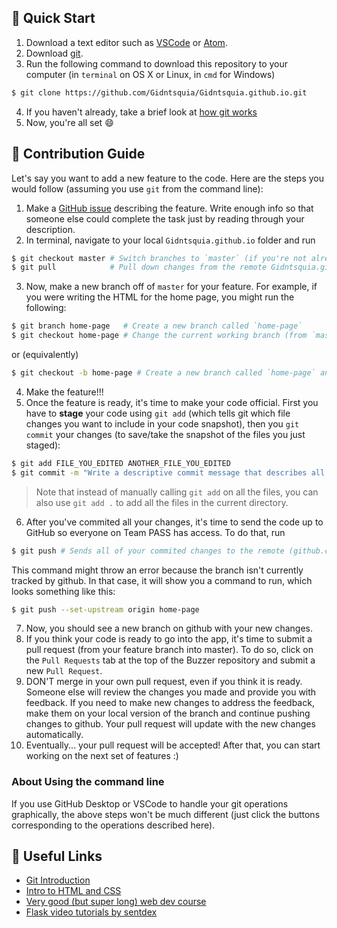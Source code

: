 ## :pushpin: Quick Start
1. Download a text editor such as [VSCode](https://code.visualstudio.com/) or [Atom](https://atom.io/).
2. Download [git](https://git-scm.com/downloads).
3. Run the following command to download this repository to your computer (in `terminal` on OS X or Linux, in `cmd` for Windows)
```bash
$ git clone https://github.com/Gidntsquia/Gidntsquia.github.io.git
```
4. If you haven't already, take a brief look at [how git works](https://guides.github.com/introduction/git-handbook/)
4. Now, you're all set :smile:

## :rocket: Contribution Guide
Let's say you want to add a new feature to the code. Here are the steps you would follow (assuming you use `git` from the command line):

1. Make a [GitHub issue](https://github.com/Gidntsquia/Gidntsquia.github.io/issues) describing the feature. Write enough info so that someone else could complete the task just by reading through your description.
2. In terminal, navigate to your local `Gidntsquia.github.io` folder and run
```bash
$ git checkout master # Switch branches to `master` (if you're not already there)
$ git pull            # Pull down changes from the remote Gidntsquia.github.io repository (on github.com)
```
3. Now, make a new branch off of `master` for your feature. For example, if you were writing the HTML for the home page, you might run the following:
```bash
$ git branch home-page   # Create a new branch called `home-page`
$ git checkout home-page # Change the current working branch (from `master` to `home-page`)
```
or (equivalently)
```bash
$ git checkout -b home-page # Create a new branch called `home-page` and check it out
```
4. Make the feature!!!
5. Once the feature is ready, it's time to make your code official. First you have to **stage** your code using `git add` (which tells git which file changes you want to include in your code snapshot), then you `git commit` your changes (to save/take the snapshot of the files you just staged):
```bash
$ git add FILE_YOU_EDITED ANOTHER_FILE_YOU_EDITED
$ git commit -m "Write a descriptive commit message that describes all of the changes you made"
```
> Note that instead of manually calling `git add` on all the files, you can also use `git add .` to add all the files in the current directory.
6. After you've commited all your changes, it's time to send the code up to GitHub so everyone on Team PASS has access. To do that, run
```bash
$ git push # Sends all of your commited changes to the remote (github.com)
```
This command might throw an error because the branch isn't currently tracked by github. In that case, it will show you a command to run, which looks something like this:
```bash
$ git push --set-upstream origin home-page
```
7. Now, you should see a new branch on github with your new changes.
8. If you think your code is ready to go into the app, it's time to submit a pull request (from your feature branch into master). To do so, click on the `Pull Requests` tab at the top of the Buzzer repository and submit a new `Pull Request`.
9. DON'T merge in your own pull request, even if you think it is ready. Someone else will review the changes you made and provide you with feedback. If you need to make new changes to address the feedback, make them on your local version of the branch and continue pushing changes to github. Your pull request will update with the new changes automatically.
10. Eventually... your pull request will be accepted! After that, you can start working on the next set of features :)

### About Using the command line
If you use GitHub Desktop or VSCode to handle your git operations graphically, the above steps won't be much different (just click the buttons corresponding to the operations described here).

## :link: Useful Links
- [Git Introduction](https://guides.github.com/introduction/git-handbook/)
- [Intro to HTML and CSS](http://learn.shayhowe.com/html-css/)
- [Very good (but super long) web dev course](http://www.freecodecamp.com/)
- [Flask video tutorials by sentdex](https://pythonprogramming.net/practical-flask-introduction/)
